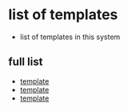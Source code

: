 # list of templates

- list of templates in this system

## full list
- [template](/database/20240714130433-102380705e920bceccf5)
- [template](/database/20240714160630-ed5e31d99e90cb5453b7)
- [template](/database/20240714162633-e628ad9effaf0a420876)
